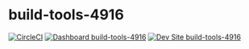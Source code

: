 # build-tools-4916

[![CircleCI](https://circleci.com/gh/pantheon-ci-bot/build-tools-4916.svg?style=shield)](https://circleci.com/gh/pantheon-ci-bot/build-tools-4916)
[![Dashboard build-tools-4916](https://img.shields.io/badge/dashboard-build_tools_4916-yellow.svg)](https://dashboard.pantheon.io/sites/b06fc07f-a8e9-43be-8a33-b59f1eae785a#dev/code)
[![Dev Site build-tools-4916](https://img.shields.io/badge/site-build_tools_4916-blue.svg)](http://dev-build-tools-4916.pantheonsite.io/)